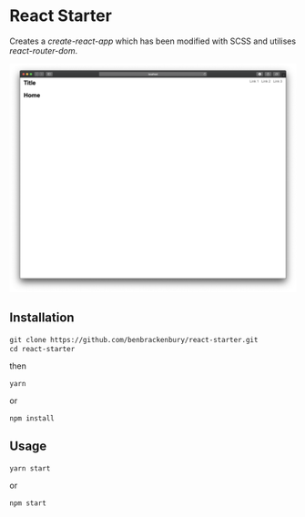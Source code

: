 # React Starter
Creates a *create-react-app* which has been modified with SCSS and utilises *react-router-dom*.

![screenshot of boilerplate running](https://raw.githubusercontent.com/benbrackenbury/react-starter/master/screenshot.png "screenshot of boilerplate running")

## Installation
    git clone https://github.com/benbrackenbury/react-starter.git
    cd react-starter
then
    
    yarn
or
    
    npm install
  
## Usage
    yarn start
or
    
    npm start
